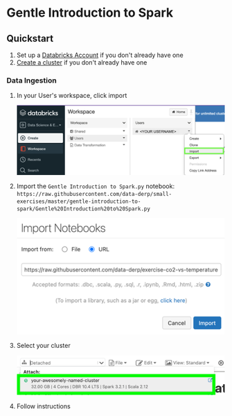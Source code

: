 # Gentle Introduction to Spark

## Quickstart
1. Set up a [Databricks Account](https://github.com/data-derp/documentation/blob/master/databricks/README.md) if you don't already have one
2. [Create a cluster](https://github.com/data-derp/documentation/blob/master/databricks/setup-cluster.md) if you don't already have one

### Data Ingestion
1. In your User's workspace, click import

   ![databricks-import](https://github.com/data-derp/documentation/blob/master/databricks/assets/databricks-import.png?raw=true)

2. Import the `Gentle Introduction to Spark.py` notebook: `https://raw.githubusercontent.com/data-derp/small-exercises/master/gentle-introduction-to-spark/Gentle%20Introduction%20to%20Spark.py`

   ![databricks-import-url](https://github.com/data-derp/documentation/blob/master/databricks/assets/databricks-import-url.png?raw=true)

3. Select your cluster

   ![databricks-select-cluster.png](https://github.com/data-derp/documentation/blob/master/databricks/assets/databricks-select-cluster.png?raw=true)

4. Follow instructions
